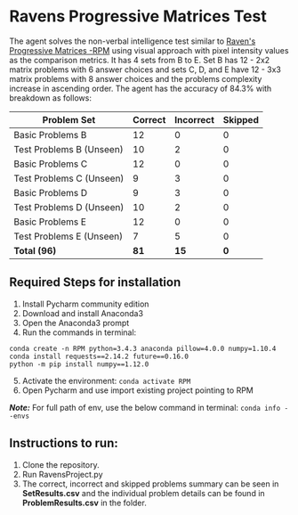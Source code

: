 # Ravens Progressive Matrices Test
The agent solves the non-verbal intelligence test similar to [Raven's Progressive Matrices -RPM](https://en.wikipedia.org/wiki/Raven%27s_Progressive_Matrices) using visual approach with pixel intensity values as the comparison metrics. It has 4 sets from B to E. Set B has 12 - 2x2 matrix problems with 6 answer choices and sets C, D, and E have 12 - 3x3 matrix problems with 8 answer choices and the problems complexity increase in ascending order.
The agent has the accuracy of 84.3% with breakdown as follows:

| Problem Set              |  Correct | Incorrect | Skipped |
|--------------------------|----------|-----------|---------|
| Basic Problems B         |    12    |     0     |     0   |
| Test Problems B (Unseen) |    10    |     2     |     0   |
| Basic Problems C         |    12    |     0     |     0   |
| Test Problems C (Unseen) |      9   |     3     |     0   |
| Basic Problems D         |      9   |     3     |     0   |
| Test Problems D (Unseen) |    10    |     2     |     0   |
| Basic Problems E         |    12    |     0     |     0   |
| Test Problems E (Unseen) |      7   |     5     |     0   |
| **Total (96)**           |  **81**  |  **15**   |  **0**  |

## Required Steps for installation
1. Install Pycharm community edition
2. Download and install Anaconda3
3. Open the Anaconda3 prompt
4. Run the commands in terminal:
```
conda create -n RPM python=3.4.3 anaconda pillow=4.0.0 numpy=1.10.4
conda install requests==2.14.2 future==0.16.0
python -m pip install numpy==1.12.0
```
5. Activate the environment:
```conda activate RPM```
6. Open Pycharm and use import existing project pointing to RPM

***Note:*** For full path of env, use the below command in terminal:
```conda info --envs```


## Instructions to run:
1. Clone the repository.
2. Run RavensProject.py
3. The correct, incorrect and skipped problems summary can be seen in **SetResults.csv** and the individual problem details can be found in **ProblemResults.csv** in the folder.

